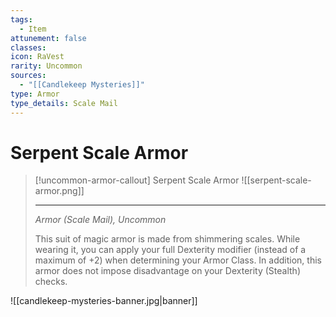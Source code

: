 ```yaml
---
tags:
  - Item
attunement: false
classes: 
icon: RaVest
rarity: Uncommon
sources:
  - "[[Candlekeep Mysteries]]"
type: Armor
type_details: Scale Mail
---
```


# Serpent Scale Armor

>[!uncommon-armor-callout] Serpent Scale Armor
>![[serpent-scale-armor.png]]
>
>---
>*Armor (Scale Mail), Uncommon*
>
>This suit of magic armor is made from shimmering scales. While wearing it, you can apply your full Dexterity modifier (instead of a maximum of +2) when determining your Armor Class. In addition, this armor does not impose disadvantage on your Dexterity (Stealth) checks.

![[candlekeep-mysteries-banner.jpg|banner]]
